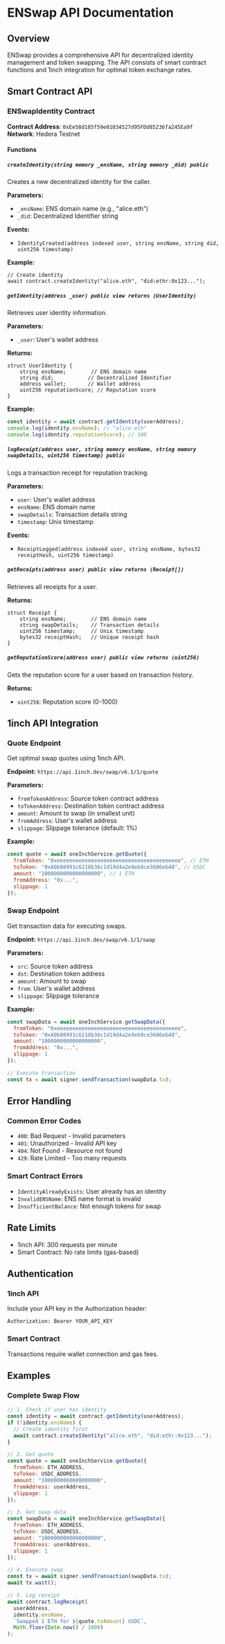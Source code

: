 # ENSwap API Documentation

## Overview

ENSwap provides a comprehensive API for decentralized identity management and token swapping. The API consists of smart contract functions and 1inch integration for optimal token exchange rates.

## Smart Contract API

### ENSwapIdentity Contract

**Contract Address**: `0xEe58d185f59e01034527d95FDd85236fa245Ea9f`  
**Network**: Hedera Testnet

#### Functions

##### `createIdentity(string memory _ensName, string memory _did) public`

Creates a new decentralized identity for the caller.

**Parameters:**
- `_ensName`: ENS domain name (e.g., "alice.eth")
- `_did`: Decentralized Identifier string

**Events:**
- `IdentityCreated(address indexed user, string ensName, string did, uint256 timestamp)`

**Example:**
```solidity
// Create identity
await contract.createIdentity("alice.eth", "did:ethr:0x123...");
```

##### `getIdentity(address _user) public view returns (UserIdentity)`

Retrieves user identity information.

**Parameters:**
- `_user`: User's wallet address

**Returns:**
```solidity
struct UserIdentity {
    string ensName;        // ENS domain name
    string did;           // Decentralized Identifier
    address wallet;       // Wallet address
    uint256 reputationScore; // Reputation score
}
```

**Example:**
```javascript
const identity = await contract.getIdentity(userAddress);
console.log(identity.ensName); // "alice.eth"
console.log(identity.reputationScore); // 100
```

##### `logReceipt(address user, string memory ensName, string memory swapDetails, uint256 timestamp) public`

Logs a transaction receipt for reputation tracking.

**Parameters:**
- `user`: User's wallet address
- `ensName`: ENS domain name
- `swapDetails`: Transaction details string
- `timestamp`: Unix timestamp

**Events:**
- `ReceiptLogged(address indexed user, string ensName, bytes32 receiptHash, uint256 timestamp)`

##### `getReceipts(address user) public view returns (Receipt[])`

Retrieves all receipts for a user.

**Returns:**
```solidity
struct Receipt {
    string ensName;        // ENS domain name
    string swapDetails;    // Transaction details
    uint256 timestamp;     // Unix timestamp
    bytes32 receiptHash;   // Unique receipt hash
}
```

##### `getReputationScore(address user) public view returns (uint256)`

Gets the reputation score for a user based on transaction history.

**Returns:**
- `uint256`: Reputation score (0-1000)

## 1inch API Integration

### Quote Endpoint

Get optimal swap quotes using 1inch API.

**Endpoint:** `https://api.1inch.dev/swap/v6.1/1/quote`

**Parameters:**
- `fromTokenAddress`: Source token contract address
- `toTokenAddress`: Destination token contract address
- `amount`: Amount to swap (in smallest unit)
- `fromAddress`: User's wallet address
- `slippage`: Slippage tolerance (default: 1%)

**Example:**
```javascript
const quote = await oneInchService.getQuote({
  fromToken: "0xeeeeeeeeeeeeeeeeeeeeeeeeeeeeeeeeeeeeeeee", // ETH
  toToken: "0xA0b86991c6218b36c1d19d4a2e9eb0ce3606eb48", // USDC
  amount: "1000000000000000000", // 1 ETH
  fromAddress: "0x...",
  slippage: 1
});
```

### Swap Endpoint

Get transaction data for executing swaps.

**Endpoint:** `https://api.1inch.dev/swap/v6.1/1/swap`

**Parameters:**
- `src`: Source token address
- `dst`: Destination token address
- `amount`: Amount to swap
- `from`: User's wallet address
- `slippage`: Slippage tolerance

**Example:**
```javascript
const swapData = await oneInchService.getSwapData({
  fromToken: "0xeeeeeeeeeeeeeeeeeeeeeeeeeeeeeeeeeeeeeeee",
  toToken: "0xA0b86991c6218b36c1d19d4a2e9eb0ce3606eb48",
  amount: "1000000000000000000",
  fromAddress: "0x...",
  slippage: 1
});

// Execute transaction
const tx = await signer.sendTransaction(swapData.tx);
```

## Error Handling

### Common Error Codes

- `400`: Bad Request - Invalid parameters
- `401`: Unauthorized - Invalid API key
- `404`: Not Found - Resource not found
- `429`: Rate Limited - Too many requests

### Smart Contract Errors

- `IdentityAlreadyExists`: User already has an identity
- `InvalidENSName`: ENS name format is invalid
- `InsufficientBalance`: Not enough tokens for swap

## Rate Limits

- 1inch API: 300 requests per minute
- Smart Contract: No rate limits (gas-based)

## Authentication

### 1inch API
Include your API key in the Authorization header:
```
Authorization: Bearer YOUR_API_KEY
```

### Smart Contract
Transactions require wallet connection and gas fees.

## Examples

### Complete Swap Flow

```javascript
// 1. Check if user has identity
const identity = await contract.getIdentity(userAddress);
if (!identity.ensName) {
  // Create identity first
  await contract.createIdentity("alice.eth", "did:ethr:0x123...");
}

// 2. Get quote
const quote = await oneInchService.getQuote({
  fromToken: ETH_ADDRESS,
  toToken: USDC_ADDRESS,
  amount: "1000000000000000000",
  fromAddress: userAddress,
  slippage: 1
});

// 3. Get swap data
const swapData = await oneInchService.getSwapData({
  fromToken: ETH_ADDRESS,
  toToken: USDC_ADDRESS,
  amount: "1000000000000000000",
  fromAddress: userAddress,
  slippage: 1
});

// 4. Execute swap
const tx = await signer.sendTransaction(swapData.tx);
await tx.wait();

// 5. Log receipt
await contract.logReceipt(
  userAddress,
  identity.ensName,
  `Swapped 1 ETH for ${quote.toAmount} USDC`,
  Math.floor(Date.now() / 1000)
);
```
